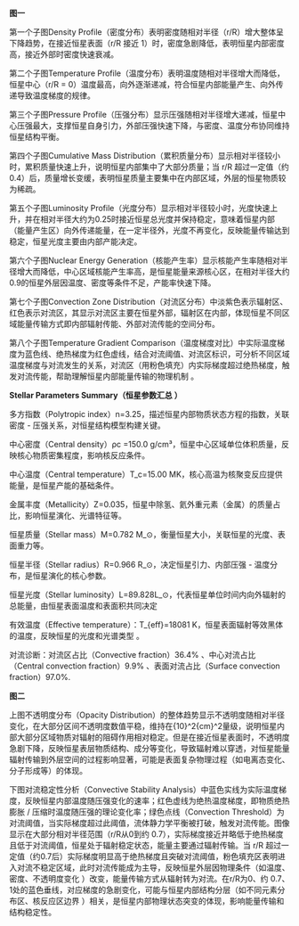 **图一**

第一个子图Density Profile（密度分布）表明密度随相对半径（r/R）增大整体呈下降趋势，在接近恒星表面（r/R 接近 1）时，密度急剧降低，表明恒星内部密度高，接近外部时密度快速衰减。

第二个子图Temperature Profile（温度分布）表明温度随相对半径增大而降低，恒星中心（r/R = 0）温度最高，向外逐渐递减，符合恒星内部能量产生、向外传递导致温度梯度的规律。

第三个子图Pressure Profile（压强分布）显示压强随相对半径增大递减，恒星中心压强最大，支撑恒星自身引力，外部压强快速下降，与密度、温度分布协同维持恒星结构平衡。

第四个子图Cumulative Mass Distribution（累积质量分布）显示相对半径较小时，累积质量快速上升，说明恒星内部集中了大部分质量；当 r/R 超过一定值（约 0.4）后，质量增长变缓，表明恒星质量主要集中在内部区域，外层的恒星物质较为稀疏。

第五个子图Luminosity Profile（光度分布）显示相对半径较小时，光度快速上升，并在相对半径大约为0.25时接近恒星总光度并保持稳定，意味着恒星内部（能量产生区）向外传递能量，在一定半径外，光度不再变化，反映能量传输达到稳定，恒星光度主要由内部产能决定。

第六个子图Nuclear Energy Generation（核能产生率）显示核能产生率随相对半径增大而降低，中心区域核能产生率高，是恒星能量来源核心区，在相对半径大约0.9的恒星外层因温度、密度等条件不足，产能率快速下降。

第七个子图Convection Zone Distribution（对流区分布）中淡紫色表示辐射区、红色表示对流区，其显示对流区主要在恒星外部，辐射区在内部，体现恒星不同区域能量传输方式即内部辐射传能、外部对流传能的空间分布。

第八个子图Temperature Gradient Comparison（温度梯度对比）中实际温度梯度为蓝色线、绝热梯度为红色虚线，结合对流阈值、对流区标识，可分析不同区域温度梯度与对流发生的关系，对流区（用粉色填充）内实际梯度超过绝热梯度，触发对流传能，帮助理解恒星内部能量传输的物理机制 。 

**Stellar Parameters Summary（恒星参数汇总 ）**

多方指数（Polytropic index）n=3.25，描述恒星内部物质状态方程的指数，关联密度 - 压强关系，对恒星结构模型构建关键。

中心密度（Central density）ρc =150.0 g/cm³，恒星中心区域单位体积质量，反映核心物质密集程度，影响核反应条件。

中心温度（Central temperature）T_c=15.00 MK，核心高温为核聚变反应提供能量，是恒星产能的基础条件。

金属丰度（Metallicity）Z=0.035，恒星中除氢、氦外重元素（金属）的质量占比，影响恒星演化、光谱特征等。

恒星质量（Stellar mass）M=0.782 M_⊙，衡量恒星大小，关联恒星的光度、表面重力等。

恒星半径（Stellar radius）R=0.966 R_⊙，决定恒星引力、内部压强 - 温度分布，是恒星演化的核心参数。

恒星光度（Stellar luminosity）L=89.828L_⊙，代表恒星单位时间内向外辐射的总能量，由恒星表面温度和表面积共同决定

有效温度（Effective temperature）：T_{eff}=18081 K，恒星表面辐射等效黑体的温度，反映恒星的光度和光谱类型 。

对流诊断：对流区占比（Convective fraction）36.4% 、中心对流占比（Central convection fraction）9.9% 、表面对流占比（Surface convection fraction）97.0%.

**图二**

上图不透明度分布（Opacity Distribution）的整体趋势显示不透明度随相对半径变化，在大部分区间不透明度数值平稳，维持在{10}^2{cm}^2量级，说明恒星内部大部分区域物质对辐射的阻碍作用相对稳定。但是在接近恒星表面时，不透明度急剧下降，反映恒星表层物质结构、成分等变化，导致辐射难以穿透，对恒星能量辐射传输到外层空间的过程影响显著，可能是表面复杂物理过程（如电离态变化、分子形成等）的体现。

下图对流稳定性分析（Convective Stability Analysis）中蓝色实线为实际温度梯度，反映恒星内部温度随压强变化的速率；红色虚线为绝热温度梯度，即物质绝热膨胀 / 压缩时温度随压强的理论变化率；绿色点线（Convection Threshold）为对流阈值，当实际梯度超过此阈值，流体静力学平衡被打破，触发对流传能。图像显示在大部分相对半径范围（r/R从0到约 0.7），实际梯度接近并略低于绝热梯度且低于对流阈值，恒星处于辐射稳定状态，能量主要通过辐射传输。当 r/R 超过一定值（约0.7后）实际梯度明显高于绝热梯度且突破对流阈值，粉色填充区表明进入对流不稳定区域，此时对流传能成为主导，反映恒星外层因物理条件（如温度、密度、不透明度变化 ）改变，能量传输方式从辐射转为对流。在r/R为0、约 0.7、1处的蓝色垂线，对应梯度的急剧变化，可能与恒星内部结构分层（如不同元素分布区、核反应区边界 ）相关，是恒星内部物理状态突变的体现，影响能量传输和结构稳定性。
